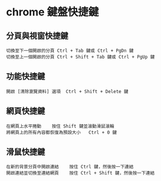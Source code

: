 # chrome 鍵盤快捷鍵

## 分頁與視窗快捷鍵

~~~
切換至下一個開啟的分頁	Ctrl + Tab 鍵或 Ctrl + PgDn 鍵
切換至上一個開啟的分頁	Ctrl + Shift + Tab 鍵或 Ctrl + PgUp 鍵
~~~

## 功能快捷鍵

~~~
開啟 [清除瀏覽資料] 選項	Ctrl + Shift + Delete 鍵
~~~

## 網頁快捷鍵

~~~
在網頁上水平捲動	按住 Shift 鍵並滾動滑鼠滾輪
將網頁上的所有內容都恢復為預設大小	Ctrl + 0 鍵
~~~

## 滑鼠快捷鍵

~~~
在新的背景分頁中開啟連結	按住 Ctrl 鍵，然後按一下連結
開啟連結並切換至連結網頁	按住 Ctrl + Shift 鍵，然後按一下連結
~~~


